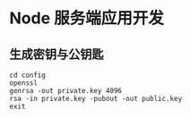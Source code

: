 # Node 服务端应用开发

## 生成密钥与公钥匙

```
cd config
openssl
genrsa -out private.key 4096
rsa -in private.key -pubout -out public.key
exit
```
